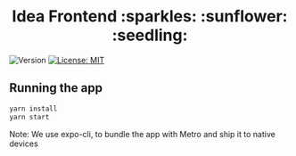 <h1 align="center">Idea Frontend :sparkles: :sunflower: :seedling:</h1>
<p>
  <img alt="Version" src="https://img.shields.io/badge/version-1.0.0-blue.svg?cacheSeconds=2592000" />
  <a href="#" target="_blank">
    <img alt="License: MIT" src="https://img.shields.io/badge/License-MIT-yellow.svg" />
  </a>
</p>

## Running the app

```sh
yarn install
yarn start
```

Note: We use expo-cli, to bundle the app with Metro and ship it to native devices
